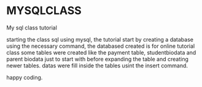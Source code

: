 # MYSQLCLASS
My sql class tutorial 

starting the class sql using mysql, the tutorial start by creating a database using the necessary command, the databased created is for online tutorial class
some tables were created like the payment table, studentbiodata and parent biodata just to start with before expanding the table and creating newer tables.
datas were fill inside the tables usint the insert command.







happy coding.

